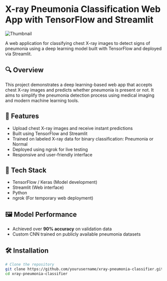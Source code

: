 # X-ray Pneumonia Classification Web App with TensorFlow and Streamlit

![Thumbnail](wr.png)

A web application for classifying chest X-ray images to detect signs of pneumonia using a deep learning model built with TensorFlow and deployed via Streamlit.

## 🔍 Overview

This project demonstrates a deep learning-based web app that accepts chest X-ray images and predicts whether pneumonia is present or not. It aims to simplify the pneumonia detection process using medical imaging and modern machine learning tools.

## 🚀 Features

- Upload chest X-ray images and receive instant predictions
- Built using TensorFlow and Streamlit
- Trained on labeled X-ray data for binary classification: Pneumonia or Normal
- Deployed using ngrok for live testing
- Responsive and user-friendly interface

## 🧠 Tech Stack

- TensorFlow / Keras (Model development)
- Streamlit (Web interface)
- Python
- ngrok (For temporary web deployment)

## 🖼️ Model Performance

- Achieved over **90% accuracy** on validation data
- Custom CNN trained on publicly available pneumonia datasets

## 🛠️ Installation

```bash
# Clone the repository
git clone https://github.com/yourusername/xray-pneumonia-classifier.git
cd xray-pneumonia-classifier


